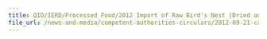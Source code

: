 ```yaml
---
title: QID/IERD/Processed Food/2012 Import of Raw Bird's Nest (Dried and Clean) to Singapore for Sale 
file_url: /news-and-media/competent-authorities-circulars/2012-09-21-ca2.pdf
---
```

